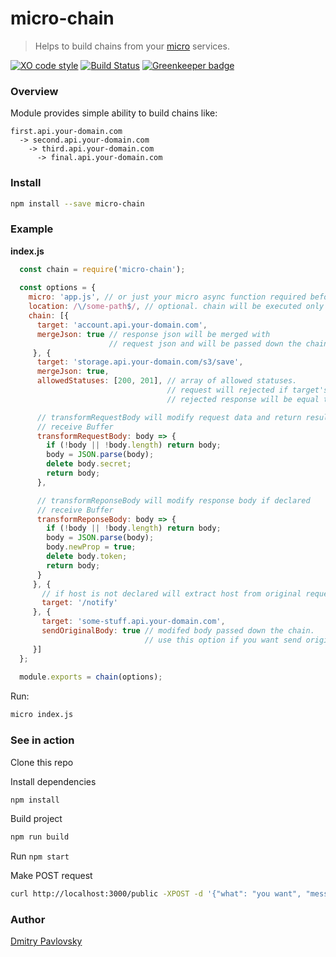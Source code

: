 # micro-chain 

> Helps to build chains from your [micro](https://github.com/zeit/micro/) services.

[![XO code style](https://img.shields.io/badge/code_style-XO-5ed9c7.svg)](https://github.com/sindresorhus/xo)
[![Build Status](https://travis-ci.org/dimapaloskin/micro-chain.svg?branch=master)](https://travis-ci.org/dimapaloskin/micro-chain)
[![Greenkeeper badge](https://badges.greenkeeper.io/dimapaloskin/micro-chain.svg)](https://greenkeeper.io/)

### Overview

Module provides simple ability to build chains like:
```
first.api.your-domain.com
  -> second.api.your-domain.com
    -> third.api.your-domain.com
      -> final.api.your-domain.com
```

### Install
```bash
npm install --save micro-chain
```

### Example

**index.js**
```js
  const chain = require('micro-chain');
  
  const options = {
    micro: 'app.js', // or just your micro async function required before
    location: /\/some-path$/, // optional. chain will be executed only if request url matched
    chain: [{
      target: 'account.api.your-domain.com',
      mergeJson: true // response json will be merged with
                      // request json and will be passed down the chain
     }, {
      target: 'storage.api.your-domain.com/s3/save',
      mergeJson: true,
      allowedStatuses: [200, 201], // array of allowed statuses. 
                                   // request will rejected if target's response has not included status
                                   // rejected response will be equal target's response

      // transformRequestBody will modify request data and return result if declared
      // receive Buffer
      transformRequestBody: body => {
        if (!body || !body.length) return body;
        body = JSON.parse(body);
        delete body.secret;
        return body;
      },

      // transformReponseBody will modify response body if declared
      // receive Buffer
      transformReponseBody: body => {
        if (!body || !body.length) return body;
        body = JSON.parse(body);
        body.newProp = true;
        delete body.token;
        return body;
      }
     }, {
       // if host is not declared will extract host from original request
       target: '/notify'
     }, {
       target: 'some-stuff.api.your-domain.com',
       sendOriginalBody: true // modifed body passed down the chain.
                              // use this option if you want send original data
     }]
  };
  
  module.exports = chain(options);
```

Run:
```bash
micro index.js
```

### See in action

Clone this repo

Install dependencies
```bash
npm install
```

Build project
```bash
npm run build
```

Run `npm start`

Make POST request
```bash
curl http://localhost:3000/public -XPOST -d '{"what": "you want", "message": "ping"}'
```


### Author
[Dmitry Pavlovsky](http://palosk.in)

